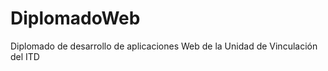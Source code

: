DiplomadoWeb
============

Diplomado de desarrollo de aplicaciones Web de la Unidad de Vinculación del ITD
